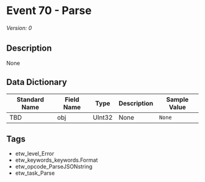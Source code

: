 # Event 70 - Parse
###### Version: 0

## Description
None

## Data Dictionary
|Standard Name|Field Name|Type|Description|Sample Value|
|---|---|---|---|---|
|TBD|obj|UInt32|None|`None`|

## Tags
* etw_level_Error
* etw_keywords_keywords.Format
* etw_opcode_ParseJSONstring
* etw_task_Parse